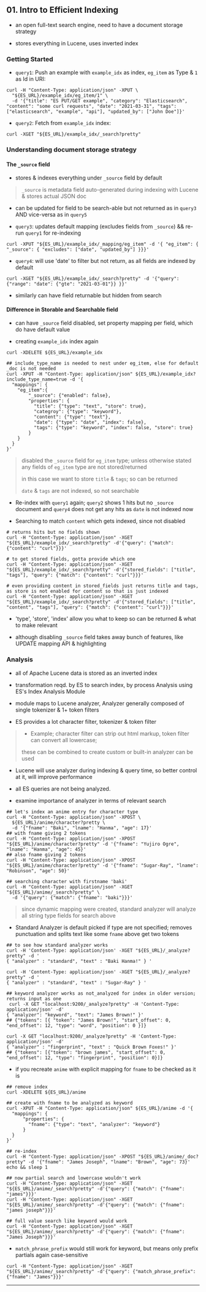 
## 01. Intro to Efficient Indexing

* an open full-text search engine, need to have a document storage strategy

* stores everything in Lucene, uses inverted index


### Getting Started

* `query1`: Push an example with `example_idx` as index, `eg_item` as Type & `1` as Id in URI:

```
curl -H "Content-Type: application/json" -XPUT \
  "${ES_URL}/example_idx/eg_item/1" \
  -d '{"title": "ES PUT/GET example", "category": "Elasticsearch", "content": "some curl requests", "date": "2021-03-31", "tags": ["elasticsearch", "example", "api"], "updated_by": ["John Doe"]}'
```

* `query2`: Fetch from `example_idx` index:

```
curl -XGET "${ES_URL}/example_idx/_search?pretty"
```


### Understanding document storage strategy

#### The `_source` field

* stores & indexes everything under `_source` field by default

> `_source` is metadata field auto-generated during indexing with Lucene & stores actual JSON doc

* can be updated for field to be search-able but not returned as in `query3` AND vice-versa as in `query5`

* `query3`: updates default mapping (excludes fields from `_source`) && re-run `query1` for re-indexing

```
curl -XPUT "${ES_URL}/example_idx/_mapping/eg_item" -d '{ "eg_item": { "_source": { "excludes": ["date", "updated_by"] }}}'
```

* `query4`: will use 'date' to filter but not return, as all fields are indexed by default

```
curl -XGET "${ES_URL}/example_idx/_search?pretty" -d '{"query": {"range": "date": {"gte": "2021-03-01"}} }}'
```

* similarly can have field returnable but hidden from search

#### Difference in Storable and Searchable field

* can have `_source` field disabled, set property mapping per field, which do have default value

* creating `example_idx` index again

```
curl -XDELETE ${ES_URL}/example_idx

## include_type_name is needed to nest under eg_item, else for default _doc is not needed
curl -XPUT -H "Content-Type: application/json" ${ES_URL}/example_idx?include_type_name=true -d '{
  "mappings": {
    "eg_item":{
        "_source": {"enabled": false},
        "properties": {
          "title": {"type": "text", "store": true},
          "categroy": {"type": "keyword"},
          "content": {"type": "text"},
          "date": {"type": "date", "index": false},
          "tags": {"type": "keyword", "index": false, "store": true}
        }
    }
  }
}'
```

> disabled the `_source` field for `eg_item` type; unless otherwise stated any fields of `eg_item` type are not stored/returned
>
> in this case we want to store `title` & `tags`; so can be returned
>
> `date` & `tags` are not indexed, so not searchable

* Re-index with `query1` again; `query2` shows 1 hits but no `_source` document and `query4` does not get any hits as `date` is not indexed now

* Searching to match `content` which gets indexed, since not disabled

```
# returns hits but no fields shown
curl -H "Content-Type: application/json" -XGET "${ES_URL}/example_idx/_search?pretty" -d'{"query": {"match": {"content": "curl"}}}'

# to get stored fields, gotta provide which one
curl -H "Content-Type: application/json" -XGET "${ES_URL}/example_idx/_search?pretty" -d'{"stored_fields": ["title", "tags"], "query": {"match": {"content": "curl"}}}'

# even providing content in stored_fields just returns title and tags, as store is not enabled for content so that is just indexed
curl -H "Content-Type: application/json" -XGET "${ES_URL}/example_idx/_search?pretty" -d'{"stored_fields": ["title", "content", "tags"], "query": {"match": {"content": "curl"}}}'
```

* 'type', 'store', 'index' allow you what to keep so can be returned & what to make relevant

* although disabling `_source` field takes away bunch of features, like UPDATE mapping API & highlighting


### Analysis

* all of Apache Lucene data is stored as an inverted index

* transformation reqd. by ES to search index, by process Analysis using ES's Index Analysis Module

* module maps to Lucene analyzer, Analyzer generally composed of single tokenizer & 1+ token filters

* ES provides a lot character filter, tokenizer & token filter

> * Example; character filter can strip out html markup, token filter can convert all lowercase;
>
> these can be combined to create custom or built-in analyzer can be used

* Lucene will use analyzer during indexing & query time, so better control at it, will improve performance

* all ES queries are not being analyzed.

* examine importance of analyzer in terms of relevant search

```
## let's index an anime entry for character type
curl -H "Content-Type: application/json" -XPOST \
  ${ES_URL}/anime/character?pretty \
  -d '{"fname": "Baki", "lname": "Hanma", "age": 17}'
## with fname giving 2 tokens
curl -H "Content-Type: application/json" -XPOST "${ES_URL}/anime/character?pretty" -d '{"fname": "Yujiro Ogre", "lname": "Hanma", "age": 45}'
## also fname giving 2 tokens
curl -H "Content-Type: application/json" -XPOST "${ES_URL}/anime/character?pretty" -d '{"fname": "Sugar-Ray", "lname": "Robinson", "age": 50}'

## searching character with firstname 'baki'
curl -H "Content-Type: application/json" -XGET "${ES_URL}/anime/_search?pretty" \
  -d '{"query": {"match": {"fname": "baki"}}}'
```

> since dynamic mapping were created, standard analyzer will analyze all string type fields for search above

* Standard Analyzer is default picked if type are not specified; removes punctuation and splits text like some `fname` above get two tokens

```
## to see how standard analyzer works
curl -H 'Content-Type: application/json' -XGET "${ES_URL}/_analyze?pretty" -d '
{ "analyzer" : "standard", "text" : "Baki Hanma!" } '

curl -H 'Content-Type: application/json' -XGET "${ES_URL}/_analyze?pretty" -d '
{ "analyzer" : "standard", "text" : "Sugar-Ray" } '

## keyword analyzer works as not_analyzed for index in older version; returns input as one
 curl -X GET "localhost:9200/_analyze?pretty" -H 'Content-Type: application/json' -d'
{ "analyzer": "keyword", "text": "James Brown!" }'
## {"tokens": [{ "token": "James Brown!", "start_offset": 0, "end_offset": 12, "type": "word", "position": 0 }]}

curl -X GET "localhost:9200/_analyze?pretty" -H 'Content-Type: application/json' -d'
{ "analyzer" : "fingerprint", "text" : "Quick Brown Foxes!" }'
## {"tokens": [{"token": "brown james", "start_offset": 0, "end_offset": 12, "type": "fingerprint", "position": 0}]}
```

* if you recreate `anime` with explicit mapping for `fname` to be checked as it is

```
## remove index
curl -XDELETE ${ES_URL}/anime

## create with fname to be analyzed as keyword
curl -XPUT -H "Content-Type: application/json" ${ES_URL}/anime -d '{
  "mappings": {
      "properties": {
        "fname": {"type": "text", "analyzer": "keyword"}
      }
  }
}'

## re-index
curl -H "Content-Type: application/json" -XPOST "${ES_URL}/anime/_doc?pretty" -d '{"fname": "James Joseph", "lname": "Brown", "age": 73}'
echo && sleep 1

## now partial search and lowercase wouldn't work
curl -H "Content-Type: application/json" -XGET "${ES_URL}/anime/_search?pretty" -d'{"query": {"match": {"fname": "james"}}}'
curl -H "Content-Type: application/json" -XGET "${ES_URL}/anime/_search?pretty" -d'{"query": {"match": {"fname": "james joseph"}}}'

## full value search like keyword would work
curl -H "Content-Type: application/json" -XGET "${ES_URL}/anime/_search?pretty" -d'{"query": {"match": {"fname": "James Joseph"}}}'
```

* `match_phrase_prefix` would still work for keyword, but means only prefix partials again case-sensitive

```
curl -H "Content-Type: application/json" -XGET "${ES_URL}/anime/_search?pretty" -d'{"query": {"match_phrase_prefix": {"fname": "James"}}}'
```

---
